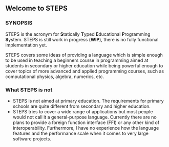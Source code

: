## Welcome to STEPS

### SYNOPSIS
STEPS is the acronym for **S**tatically **T**yped **E**ducational **P**rogramming **S**ystem. STEPS is still work in progress (**WIP**), there is no fully functional implementation yet.

STEPS covers some ideas of providing a language which is simple enough to be used in teaching a beginners course in programming aimed at students
in secondary or higher education while being powerful enough to cover topics of more advanced and applied programming courses, such as computational
physics, algebra, numerics, etc.

### What STEPS is not
- STEPS is not aimed at primary education. The requirements for primary schools are quite different from secondary and higher education.
- STEPS tries to cover a wide range of applications but most people would not call it a general-purpose language.
  Currently there are no plans to provide a foreign function interface (FFI) or any other kind of interoperability.
  Furthermore, I have no experience how the language features and the performance scale when it comes to very large software projects.
